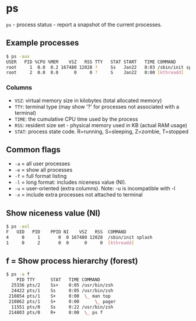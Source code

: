 # ps

`ps` - process status - report a snapshot of the current processes.

## Example processes
```bash
$ ps -aux
USER   PID %CPU %MEM    VSZ   RSS TTY   STAT START   TIME COMMAND
root     1  0.0  0.2 167480 12028 ?     Ss   Jan22   0:03 /sbin/init splash
root     2  0.0  0.0      0     0 ?     S    Jan22   0:00 [kthreadd]
```

### Columns
- `VSZ`: virtual memory size in kilobytes (total allocated memory)
- `TTY`: terminal type (may show '?' for processes not associated
with a terminal)
- `TIME`: the cumulative CPU time used by the process
- `RSS`: resident size set - physical memory used in KB (actual RAM usage)
- `STAT`: process state code. R=running, S=sleeping, Z=zombie, T=stopped

## Common flags
- `-a` = all user processes
- `-e` = show all processes
- `-f` = full format listing
- `-l` = long format: includes niceness value (NI).
- `-u` = user-oriented (extra columns). Note: -u is incompatible with -l
- `-x` = include extra processes not attached to terminal

## Show niceness value (NI)
```bash
$ ps -axl
F   UID   PID    PPID NI    VSZ   RSS  COMMAND
4     0     1       0  0 167480 12028  /sbin/init splash
1     0     2       0  0      0     0  [kthreadd]
```

## f = Show process hierarchy (forest)
```bash
$ ps -a f
    PID TTY      STAT   TIME COMMAND
  25336 pts/2    Ss+    0:05 /usr/bin/zsh
  24422 pts/1    Ss     0:05 /usr/bin/zsh
 210854 pts/1    S+     0:00  \_ man top
 210862 pts/1    S+     0:00      \_ pager
  11551 pts/0    Ss     0:22 /usr/bin/zsh
 214803 pts/0    R+     0:00  \_ ps f
```